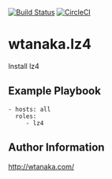 [![Build Status](https://travis-ci.org/wtanaka/ansible-role-lz4.svg?branch=master)](https://travis-ci.org/wtanaka/ansible-role-lz4)
[![CircleCI](https://circleci.com/gh/wtanaka/ansible-role-lz4.svg?style=svg)](https://circleci.com/gh/wtanaka/ansible-role-lz4)

wtanaka.lz4
===========

Install lz4

Example Playbook
----------------

    - hosts: all
      roles:
         - lz4

Author Information
------------------

http://wtanaka.com/
